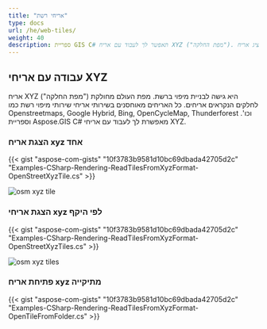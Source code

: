 ```yaml
---
title: "אריחי רשת"
type: docs
url: /he/web-tiles/
weight: 40
description: ספריית GIS C# תאפשר לך לעבוד עם אריח XYZ ("מפת החלקה"). אנא עיין בקודי הדוגמה כדי להציג אריח XYZ אחד ולהציג אריחי XYZ לפי היקף ומתיקייה.
---
```


## **עבודה עם אריחי XYZ**
אריח XYZ ("מפת החלקה") היא גישה לבניית מיפוי ברשת. מפת העולם מחולקת לחלקים הנקראים אריחים. כל האריחים מאוחסנים בשירותי אריחי שירותי מיפוי רשת כמו Openstreetmaps, Google Hybrid, Bing, OpenCycleMap, Thunderforest וכו'. וספריית Aspose.GIS C# מאפשרת לך לעבוד עם אריחי XYZ.
### **הצגת אריח xyz אחד**
{{< gist "aspose-com-gists" "10f3783b9581d10bc69dbada42705d2c" "Examples-CSharp-Rendering-ReadTilesFromXyzFormat-OpenStreetXyzTile.cs" >}}

![osm xyz tile](osm_tile.png)
### **הצגת אריחי xyz לפי היקף**
{{< gist "aspose-com-gists" "10f3783b9581d10bc69dbada42705d2c" "Examples-CSharp-Rendering-ReadTilesFromXyzFormat-OpenStreetXyzTiles.cs" >}}

![osm xyz tiles](osm_tiles.png)
### **פתיחת אריח xyz מתיקייה**
{{< gist "aspose-com-gists" "10f3783b9581d10bc69dbada42705d2c" "Examples-CSharp-Rendering-ReadTilesFromXyzFormat-OpenTileFromFolder.cs" >}}
